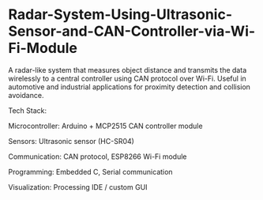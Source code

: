 # Radar-System-Using-Ultrasonic-Sensor-and-CAN-Controller-via-Wi-Fi-Module

A radar-like system that measures object distance and transmits the data wirelessly to a central controller using CAN protocol over Wi-Fi. Useful in automotive and industrial applications for proximity detection and collision avoidance.

Tech Stack:

Microcontroller: Arduino + MCP2515 CAN controller module

Sensors: Ultrasonic sensor (HC-SR04)

Communication: CAN protocol, ESP8266 Wi-Fi module

Programming: Embedded C, Serial communication

Visualization: Processing IDE / custom GUI
